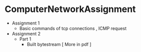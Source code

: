 # ComputerNetworkAssignment
- Assignment 1
   - Basic commands of tcp connections , ICMP request
- Assignment 2
    - Part 1
        - Built bytestream [ More in pdf ]

